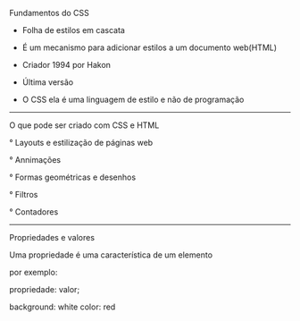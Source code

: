 Fundamentos do CSS

- Folha de estilos em cascata
- É um mecanismo para adicionar estilos a um documento web(HTML)

- Criador 1994 por Hakon

- Última versão

- O CSS ela é uma linguagem de estilo e não de programação

---

O que pode ser criado com CSS e HTML

° Layouts e estilização de páginas web

° Annimações

° Formas geométricas e desenhos

° Filtros

° Contadores

---

Propriedades e valores

Uma propriedade é uma característica de um elemento

por exemplo:

propriedade: valor;

background: white
color: red
